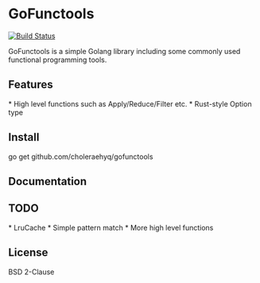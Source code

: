 #  GoFunctools

[![Build Status](https://travis-ci.org/choleraehyq/gofunctools.svg?branch=master)](https://travis-ci.org/choleraehyq/gofunctools)

GoFunctools is a simple Golang library including some commonly used functional programming tools. 

<h2>Features</h2>
      * High level functions such as Apply/Reduce/Filter etc.
      * Rust-style Option type

<h2>Install</h2>
       go get github.com/choleraehyq/gofunctools

<h2>Documentation</h2>


<h2>TODO</h2>
      * LruCache
      * Simple pattern match
      * More high level functions

<h2>License</h2>
       BSD 2-Clause
